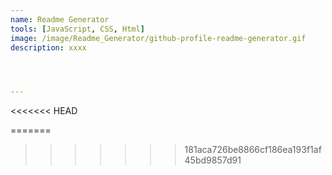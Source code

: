 ```yaml
---
name: Readme Generator
tools: [JavaScript, CSS, Html]
image: /image/Readme_Generator/github-profile-readme-generator.gif
description: xxxx




---
```

<<<<<<< HEAD

=======
>>>>>>> 181aca726be8866cf186ea193f1af45bd9857d91
